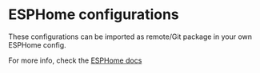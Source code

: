 ESPHome configurations
=======================

These configurations can be imported as remote/Git package in your own ESPHome config.

For more info, check the [ESPHome docs][1]


[1]: https://esphome.io/guides/configuration-types.html#config-git-packages "Remote/git Packages"
